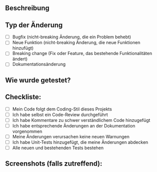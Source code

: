 ## Beschreibung
<!-- Beschreibe hier die Änderungen und den Kontext -->

## Typ der Änderung
<!-- Bitte wähle die zutreffenden Optionen aus -->
- [ ] Bugfix (nicht-breaking Änderung, die ein Problem behebt)
- [ ] Neue Funktion (nicht-breaking Änderung, die neue Funktionen hinzufügt)
- [ ] Breaking change (Fix oder Feature, das bestehende Funktionalitäten ändert)
- [ ] Dokumentationsänderung

## Wie wurde getestet?
<!-- Beschreibe die Tests, die du durchgeführt hast -->

## Checkliste:
<!-- Gehe diese Checkliste durch und hake alles ab, was erledigt ist -->
- [ ] Mein Code folgt dem Coding-Stil dieses Projekts
- [ ] Ich habe selbst ein Code-Review durchgeführt
- [ ] Ich habe Kommentare zu schwer verständlichem Code hinzugefügt
- [ ] Ich habe entsprechende Änderungen an der Dokumentation vorgenommen
- [ ] Meine Änderungen verursachen keine neuen Warnungen
- [ ] Ich habe Unit-Tests hinzugefügt, die meine Änderungen abdecken
- [ ] Alle neuen und bestehenden Tests bestehen

## Screenshots (falls zutreffend):
<!-- Füge hier Screenshots hinzu, falls relevant -->
